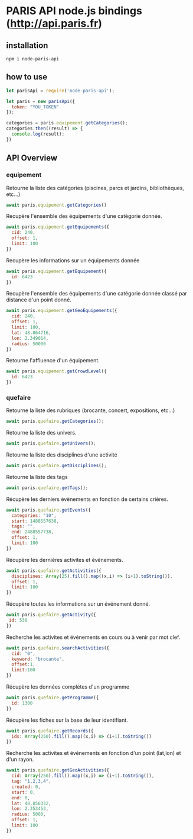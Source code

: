 # PARIS API node.js bindings (http://api.paris.fr)

## installation
```
npm i node-paris-api
```
## how to use
```javascript
let parisApi = require('node-paris-api');

let paris = new parisApi({
  token: "YOU_TOKEN"
});

categories = paris.equipement.getCategories();
categories.then((result) => {
  console.log(result);
})
```
## API Overview

### equipement


Retourne la liste des catégories (piscines, parcs et jardins, bibliothèques, etc...)

```javascript
await paris.equipement.getCategories()
```

Recupère l'ensemble des équipements d'une catégorie donnée.
```javascript
await paris.equipement.getEquipements({
  cid: 240,
  offset: 1,
  limit: 100
})

```

Recupère les informations sur un équipements donnée
```javascript
await paris.equipement.getEquipement({
  id: 6423
})
```

Recupère l'ensemble des équipements d'une catégorie donnée classé par distance d'un point donné.
```javascript
await paris.equipement.getGeoEquipements({
  cid: 240,
  offset: 1,
  limit: 100,
  lat: 48.864716,
  lon: 2.349014,
  radius: 50000
})

```

Retourne l'affluence d'un équipement.
```javascript
await paris.equipement.getCrowdLevel({
  id: 6423
})

```


### quefaire

Retourne la liste des rubriques (brocante, concert, expositions, etc...)
```javascript
await paris.quefaire.getCategories();
```


Retourne la liste des univers.
```javascript
await paris.quefaire.getUnivers();
```


Retourne la liste des disciplines d'une activité
```javascript
await paris.quefaire.getDisciplines();
```


Retourne la liste des tags
```javascript
await paris.quefaire.getTags();
```


Récupère les derniers évènements en fonction de certains crières.
```javascript
await paris.quefaire.getEvents({
  categories: "10",
  start: 1488557638,
  tags: "",
  end: 2488557738,
  offset: 1,
  limit: 100
})
```

Récupère les dernières activites et événements.
```javascript
await paris.quefaire.getActivities({
  disciplines: Array(25).fill().map((x,i) => (i+1).toString()),
  offset: 1,
  limit: 100
})
```

Récupère toutes les informations sur un événement donné.
```javascript
await paris.quefaire.getActivity({
 id: 530
})
```


Recherche les activites et événements en cours ou à venir par mot clef.
```javascript
await paris.quefaire.searchActivities({
  cid: "0",
  keyword: "brocante",
  offset:1,
  limit:100
})
```

Récupère les données complètes d'un programme
```javascript
await paris.quefaire.getProgramme({
  id: 1300
})
```

Récupère les fiches sur la base de leur identifiant.
```javascript
await paris.quefaire.getRecords({
  ids: Array(250).fill().map((x,i) => (i+1).toString())
})
```

Recherche les activites et événements en fonction d'un point (lat,lon) et d'un rayon.
```javascript
await paris.quefaire.getGeoActivities({
  cid: Array(250).fill().map((x,i) => (i+1).toString()),
  tag: "1,2,3,4",
  created: 0,
  start: 0,
  end: 0,
  lat: 48.856332,
  lon: 2.353453,
  radius: 5000,
  offset: 1,
  limit: 100
})
```
